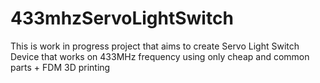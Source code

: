 # 433mhzServoLightSwitch
This is work in progress project that aims to create Servo Light Switch Device that works on 433MHz frequency using only cheap and common parts + FDM 3D printing
